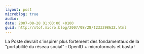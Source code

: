 ```yaml
---
layout: post
microblog: true
audio: 
date: 2007-08-28 01:00:00 +0100
guid: http://xtof.micro.blog/2007/08/28/t233298632.html
---
```

La Poste devrait s'inspirer plus fortement des fondamentaux de la "portabilité du réseau social" : OpenID + microformats et basta !
